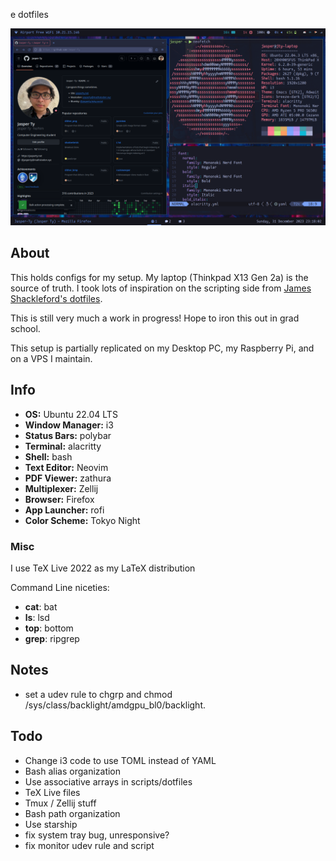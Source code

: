 e dotfiles

![screenshot](img/screenshot.png)

## About

This holds configs for my setup. My laptop (Thinkpad X13 Gen 2a) is the source of truth. I took lots of inspiration on the scripting side from [James Shackleford's dotfiles](https://github.com/tshack/dotfiles).

This is still very much a work in progress! Hope to iron this out in grad school.

This setup is partially replicated on my Desktop PC, my Raspberry Pi, and on a VPS I maintain.

## Info

- **OS:** Ubuntu 22.04 LTS
- **Window Manager:** i3
- **Status Bars:** polybar
- **Terminal:** alacritty
- **Shell:** bash
- **Text Editor:** Neovim
- **PDF Viewer:** zathura
- **Multiplexer:** Zellij
- **Browser:** Firefox
- **App Launcher:** rofi
- **Color Scheme:** Tokyo Night

### Misc

I use TeX Live 2022 as my LaTeX distribution

Command Line niceties:
- **cat**: bat
- **ls**: lsd
- **top**: bottom 
- **grep**: ripgrep

## Notes

- set a udev rule to chgrp and chmod /sys/class/backlight/amdgpu_bl0/backlight.

## Todo

- Change i3 code to use TOML instead of YAML
- Bash alias organization
- Use associative arrays in scripts/dotfiles
- TeX Live files
- Tmux / Zellij stuff
- Bash path organization
- Use starship
- fix system tray bug, unresponsive?
- fix monitor udev rule and script
